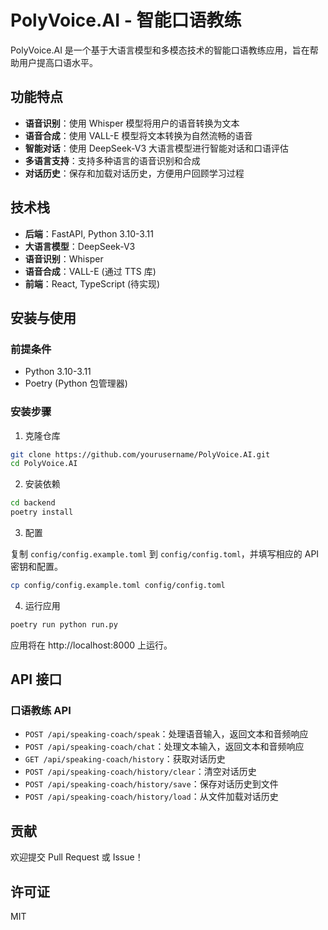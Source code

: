 # PolyVoice.AI - 智能口语教练

PolyVoice.AI 是一个基于大语言模型和多模态技术的智能口语教练应用，旨在帮助用户提高口语水平。

## 功能特点

- **语音识别**：使用 Whisper 模型将用户的语音转换为文本
- **语音合成**：使用 VALL-E 模型将文本转换为自然流畅的语音
- **智能对话**：使用 DeepSeek-V3 大语言模型进行智能对话和口语评估
- **多语言支持**：支持多种语言的语音识别和合成
- **对话历史**：保存和加载对话历史，方便用户回顾学习过程

## 技术栈

- **后端**：FastAPI, Python 3.10-3.11
- **大语言模型**：DeepSeek-V3
- **语音识别**：Whisper
- **语音合成**：VALL-E (通过 TTS 库)
- **前端**：React, TypeScript (待实现)

## 安装与使用

### 前提条件

- Python 3.10-3.11
- Poetry (Python 包管理器)

### 安装步骤

1. 克隆仓库

```bash
git clone https://github.com/yourusername/PolyVoice.AI.git
cd PolyVoice.AI
```

2. 安装依赖

```bash
cd backend
poetry install
```

3. 配置

复制 `config/config.example.toml` 到 `config/config.toml`，并填写相应的 API 密钥和配置。

```bash
cp config/config.example.toml config/config.toml
```

4. 运行应用

```bash
poetry run python run.py
```

应用将在 http://localhost:8000 上运行。

## API 接口

### 口语教练 API

- `POST /api/speaking-coach/speak`：处理语音输入，返回文本和音频响应
- `POST /api/speaking-coach/chat`：处理文本输入，返回文本和音频响应
- `GET /api/speaking-coach/history`：获取对话历史
- `POST /api/speaking-coach/history/clear`：清空对话历史
- `POST /api/speaking-coach/history/save`：保存对话历史到文件
- `POST /api/speaking-coach/history/load`：从文件加载对话历史

## 贡献

欢迎提交 Pull Request 或 Issue！

## 许可证

MIT
